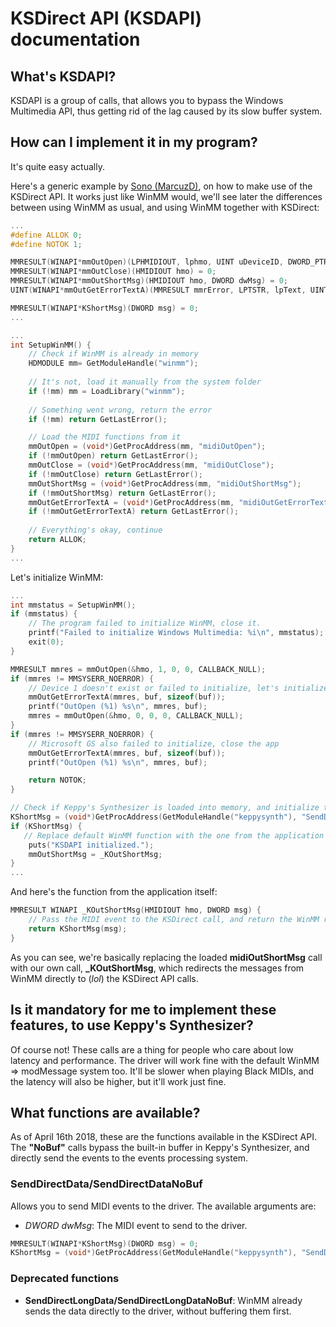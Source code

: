 # KSDirect API (KSDAPI) documentation
## What's KSDAPI?
KSDAPI is a group of calls, that allows you to bypass the Windows Multimedia API, thus getting rid of the lag caused by its slow buffer system.

## How can I implement it in my program?
It's quite easy actually.

Here's a generic example by [Sono (MarcuzD)](https://github.com/MarcuzD), on how to make use of the KSDirect API.
It works just like WinMM would, we'll see later the differences between using WinMM as usual, and using WinMM together with KSDirect:
```c
...
#define ALLOK 0;
#define NOTOK 1;

MMRESULT(WINAPI*mmOutOpen)(LPHMIDIOUT, lphmo, UINT uDeviceID, DWORD_PTR dwCallback, DWORD_PTR dwCallbackInstance, DWORD dwFlags) = 0;
MMRESULT(WINAPI*mmOutClose)(HMIDIOUT hmo) = 0;
MMRESULT(WINAPI*mmOutShortMsg)(HMIDIOUT hmo, DWORD dwMsg) = 0;
UINT(WINAPI*mmOutGetErrorTextA)(MMRESULT mmrError, LPTSTR, lpText, UINT cchText) = 0;

MMRESULT(WINAPI*KShortMsg)(DWORD msg) = 0;
...

...
int SetupWinMM() {
    // Check if WinMM is already in memory
    HDMODULE mm= GetModuleHandle("winmm");
    
    // It's not, load it manually from the system folder
    if (!mm) mm = LoadLibrary("winmm");
    
    // Something went wrong, return the error
    if (!mm) return GetLastError();

    // Load the MIDI functions from it
    mmOutOpen = (void*)GetProcAddress(mm, "midiOutOpen");
    if (!mmOutOpen) return GetLastError();
    mmOutClose = (void*)GetProcAddress(mm, "midiOutClose");
    if (!mmOutClose) return GetLastError();
    mmOutShortMsg = (void*)GetProcAddress(mm, "midiOutShortMsg");
    if (!mmOutShortMsg) return GetLastError();
    mmOutGetErrorTextA = (void*)GetProcAddress(mm, "midiOutGetErrorTextA");
    if (!mmOutGetErrorTextA) return GetLastError();
    
    // Everything's okay, continue
    return ALLOK;
}
...
```

Let's initialize WinMM:
```c
...
int mmstatus = SetupWinMM();
if (mmstatus) {
    // The program failed to initialize WinMM, close it.
    printf("Failed to initialize Windows Multimedia: %i\n", mmstatus);
    exit(0);
}

MMRESULT mmres = mmOutOpen(&hmo, 1, 0, 0, CALLBACK_NULL);
if (mmres != MMSYSERR_NOERROR) {
    // Device 1 doesn't exist or failed to initialize, let's initialize Microsoft GS instead
    mmOutGetErrorTextA(mmres, buf, sizeof(buf));
    printf("OutOpen (%1) %s\n", mmres, buf);
    mmres = mmOutOpen(&hmo, 0, 0, 0, CALLBACK_NULL);
}
if (mmres != MMSYSERR_NOERROR) {
    // Microsoft GS also failed to initialize, close the app
    mmOutGetErrorTextA(mmres, buf, sizeof(buf));
    printf("OutOpen (%1) %s\n", mmres, buf);

    return NOTOK; 
}

// Check if Keppy's Synthesizer is loaded into memory, and initialize the KSDirect calls
KShortMsg = (void*)GetProcAddress(GetModuleHandle("keppysynth"), "SendDirectData");
if (KShortMsg) {
   // Replace default WinMM function with the one from the application itself
    puts("KSDAPI initialized.");
    mmOutShortMsg = _KOutShortMsg;
}
...
```

And here's the function from the application itself:
```c
MMRESULT WINAPI _KOutShortMsg(HMIDIOUT hmo, DWORD msg) {
    // Pass the MIDI event to the KSDirect call, and return the WinMM result
    return KShortMsg(msg);
}
```

As you can see, we're basically replacing the loaded **midiOutShortMsg** call with our own call, **_KOutShortMsg**, which redirects the messages from WinMM directly to (*lol*) the KSDirect API calls.

## Is it mandatory for me to implement these features, to use Keppy's Synthesizer?
Of course not! These calls are a thing for people who care about low latency and performance.
The driver will work fine with the default WinMM => modMessage system too.
It'll be slower when playing Black MIDIs, and the latency will also be higher, but it'll work just fine.

## What functions are available?
As of April 16th 2018, these are the functions available in the KSDirect API.
The **"NoBuf"** calls bypass the built-in buffer in Keppy's Synthesizer, and directly send the events to the events processing system.
### **SendDirectData/SendDirectDataNoBuf**
Allows you to send MIDI events to the driver. The available arguments are:

- *DWORD dwMsg*: The MIDI event to send to the driver.
```c
MMRESULT(WINAPI*KShortMsg)(DWORD msg) = 0;
KShortMsg = (void*)GetProcAddress(GetModuleHandle("keppysynth"), "SendDirectData"); // Or SendDirectDataNoBuf
```

### Deprecated functions
- **SendDirectLongData/SendDirectLongDataNoBuf**: WinMM already sends the data directly to the driver, without buffering them first.